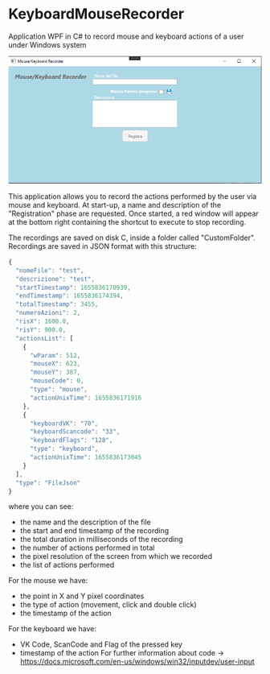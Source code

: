 # KeyboardMouseRecorder
Application WPF in C# to record mouse and keyboard actions of a user under Windows system

![screenshot app](images/screenshot.PNG)

This application allows you to record the actions performed by the user via mouse and keyboard.
At start-up, a name and description of the "Registration" phase are requested. Once started, a red window will appear at the bottom right containing the shortcut to execute to stop recording.

The recordings are saved on disk C, inside a folder called "CustomFolder". Recordings are saved in JSON format with this structure:
```javascript
{
  "nomeFile": "test",
  "descrizione": "test",
  "startTimestamp": 1655836170939,
  "endTimestamp": 1655836174394,
  "totalTimestamp": 3455,
  "numeroAzioni": 2,
  "risX": 1600.0,
  "risY": 900.0,
  "actionsList": [
    {
      "wParam": 512,
      "mouseX": 623,
      "mouseY": 387,
      "mouseCode": 0,
      "type": "mouse",
      "actionUnixTime": 1655836171916
    },
    {
      "keyboardVK": "70",
      "keyboardScancode": "33",
      "keyboardFlags": "128",
      "type": "keyboard",
      "actionUnixTime": 1655836173045
    }
  ],
  "type": "FileJson"
}
```


where you can see:
- the name and the description of the file
- the start and end timestamp of the recording 
- the total duration in milliseconds of the recording
- the number of actions performed in total
- the pixel resolution of the screen from which we recorded
- the list of actions performed

For the mouse we have:
- the point in X and Y pixel coordinates
- the type of action (movement, click and double click)
- the timestamp of the action

For the keyboard we have:
- VK Code, ScanCode and Flag of the pressed key
- timestamp of the action 
For further information about code -> https://docs.microsoft.com/en-us/windows/win32/inputdev/user-input
